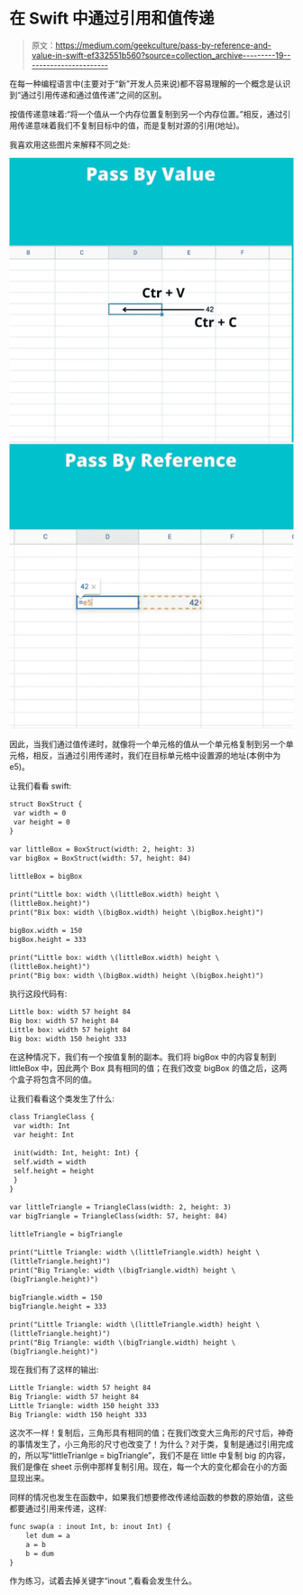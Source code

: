 # 在 Swift 中通过引用和值传递

> 原文：<https://medium.com/geekculture/pass-by-reference-and-value-in-swift-ef332551b560?source=collection_archive---------19----------------------->

在每一种编程语言中(主要对于“新”开发人员来说)都不容易理解的一个概念是认识到“通过引用传递和通过值传递”之间的区别。

按值传递意味着:“将一个值从一个内存位置复制到另一个内存位置。”相反，通过引用传递意味着我们不复制目标中的值，而是复制对源的引用(地址)。

我喜欢用这些图片来解释不同之处:

![](img/bbf796aaf14cfa39d9fef56d92cacc81.png)![](img/2d31fbad22c7a66018ea3829db7eb0bc.png)

因此，当我们通过值传递时，就像将一个单元格的值从一个单元格复制到另一个单元格，相反，当通过引用传递时，我们在目标单元格中设置源的地址(本例中为 e5)。

让我们看看 swift:

```
struct BoxStruct {
 var width = 0
 var height = 0
}

var littleBox = BoxStruct(width: 2, height: 3)
var bigBox = BoxStruct(width: 57, height: 84)

littleBox = bigBox

print("Little box: width \(littleBox.width) height \(littleBox.height)")
print("Bix box: width \(bigBox.width) height \(bigBox.height)")

bigBox.width = 150
bigBox.height = 333

print("Little box: width \(littleBox.width) height \(littleBox.height)")
print("Big box: width \(bigBox.width) height \(bigBox.height)")
```

执行这段代码有:

```
Little box: width 57 height 84 
Big box: width 57 height 84 
Little box: width 57 height 84 
Big box: width 150 height 333
```

在这种情况下，我们有一个按值复制的副本。我们将 bigBox 中的内容复制到 littleBox 中，因此两个 Box 具有相同的值；在我们改变 bigBox 的值之后，这两个盒子将包含不同的值。

让我们看看这个类发生了什么:

```
class TriangleClass {
 var width: Int
 var height: Int

 init(width: Int, height: Int) {
 self.width = width
 self.height = height
 }
}

var littleTriangle = TriangleClass(width: 2, height: 3)
var bigTriangle = TriangleClass(width: 57, height: 84)

littleTriangle = bigTriangle

print("Little Triangle: width \(littleTriangle.width) height \(littleTriangle.height)")
print("Big Triangle: width \(bigTriangle.width) height \(bigTriangle.height)")

bigTriangle.width = 150
bigTriangle.height = 333

print("Little Triangle: width \(littleTriangle.width) height \(littleTriangle.height)")
print("Big Triangle: width \(bigTriangle.width) height \(bigTriangle.height)")
```

现在我们有了这样的输出:

```
Little Triangle: width 57 height 84 
Big Triangle: width 57 height 84 
Little Triangle: width 150 height 333 
Big Triangle: width 150 height 333
```

这次不一样！复制后，三角形具有相同的值；在我们改变大三角形的尺寸后，神奇的事情发生了，小三角形的尺寸也改变了！为什么？对于类，复制是通过引用完成的，所以写“littleTrianlge = bigTriangle”，我们不是在 little 中复制 big 的内容，我们是像在 sheet 示例中那样复制引用。现在，每一个大的变化都会在小的方面显现出来。

同样的情况也发生在函数中，如果我们想要修改传递给函数的参数的原始值，这些都要通过引用来传递，这样:

```
func swap(a : inout Int, b: inout Int) {
    let dum = a
    a = b
    b = dum
}
```

作为练习，试着去掉关键字“inout ”,看看会发生什么。